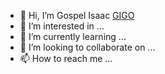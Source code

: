 - 👋 Hi, I’m Gospel Isaac [GIGO](https://github.com/gospelin)
- 👀 I’m interested in ...
- 🌱 I’m currently learning ...
- 💞️ I’m looking to collaborate on ...
- 📫 How to reach me ...

<!---
gospelin/gospelin is a ✨ special ✨ repository because its `README.md` (this file) appears on your GitHub profile.
You can click the Preview link to take a look at your changes.
--->
